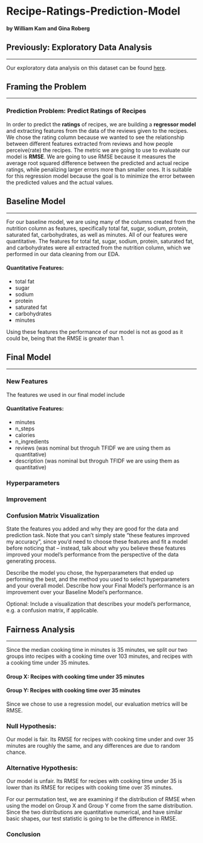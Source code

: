 # **Recipe-Ratings-Prediction-Model**
#### by William Kam and Gina Roberg
## Previously: Exploratory Data Analysis 
---
Our exploratory data analysis on this dataset can be found [here](https://ginaroberg.github.io/Recipes-and-Reviews-Data-Analysis/).

## Framing the Problem
---
### Prediction Problem: Predict Ratings of Recipes

In order to predict the **ratings** of recipes, we are building a **regressor model** and extracting features from the data of the reviews given to the recipes.  We chose the rating column because we wanted to see the relationship between different features extracted from reviews and how people perceive(rate) the recipes.   The metric we are going to use to evaluate our model is **RMSE**. We are going to use RMSE because it measures the average root squared difference between the predicted and actual recipe ratings, while penalizing larger errors more than smaller ones.  It is suitable for this regression model because the goal is to minimize the error between the predicted values and the actual values.

## Baseline Model
---

For our baseline model, we are using many of the columns created from the nutrition column as features, specifically total fat, sugar, sodium, protein, saturated fat, carbohydrates, as well as minutes.  All of our features were quantitative. The features for total fat, sugar, sodium, protein, saturated fat, and carbohydrates were all extracted from the nutrition column, which we performed in our data cleaning from our EDA.

#### Quantitative Features:
- total fat 
- sugar
- sodium
- protein
- saturated fat
- carbohydrates
- minutes

Using these features the performance of our model is not as good as it could be, being that the RMSE is greater than 1.

## Final Model
---

### New Features
The features we used in our final model include 
#### Quantitative Features:
- minutes
- n_steps
- calories
- n_ingredients
- reviews (was nominal but throguh TFIDF we are using them as quantitative)
- description (was nominal but throguh TFIDF we are using them as quantitative)

### Hyperparameters

### Improvement

### Confusion Matrix Visualization
State the features you added and why they are good for the data and prediction task. Note that you can’t simply state “these features improved my accuracy”, since you’d need to choose these features and fit a model before noticing that – instead, talk about why you believe these features improved your model’s performance from the perspective of the data generating process.

Describe the model you chose, the hyperparameters that ended up performing the best, and the method you used to select hyperparameters and your overall model. Describe how your Final Model’s performance is an improvement over your Baseline Model’s performance.

Optional: Include a visualization that describes your model’s performance, e.g. a confusion matrix, if applicable.

## Fairness Analysis
---

Since the median cooking time in minutes is 35 minutes, we split our two groups into recipes with a cooking time over 103 minutes, and recipes with a cooking time under 35 minutes.

#### **Group X:** Recipes with cooking time under 35 minutes

#### **Group Y:** Recipes with cooking time over 35 minutes

Since we chose to use a regression model, our evaluation metrics will be RMSE.

### **Null Hypothesis:** 
Our model is fair. Its RMSE for recipes with cooking time under and over 35 minutes are roughly the same, and any differences are due to random chance.

### **Alternative Hypothesis:**
Our model is unfair. Its RMSE for recipes with cooking time under 35 is lower than its RMSE for recipes with cooking time over 35 minutes. 

For our permutation test, we are examining if the distribution of RMSE when using the model on Group X and Group Y come from the same distribution. Since the two distributions are quantitative numerical, and have similar basic shapes, our test statistic is going to be the difference in RMSE.

### Conclusion
